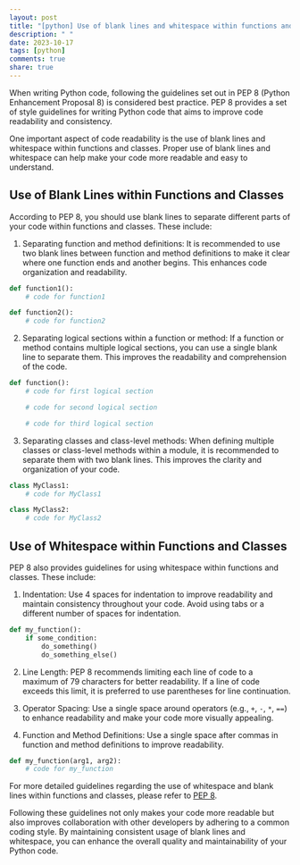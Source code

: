 ```yaml
---
layout: post
title: "[python] Use of blank lines and whitespace within functions and classes in PEP 8"
description: " "
date: 2023-10-17
tags: [python]
comments: true
share: true
---
```


When writing Python code, following the guidelines set out in PEP 8 (Python Enhancement Proposal 8) is considered best practice. PEP 8 provides a set of style guidelines for writing Python code that aims to improve code readability and consistency.

One important aspect of code readability is the use of blank lines and whitespace within functions and classes. Proper use of blank lines and whitespace can help make your code more readable and easy to understand.

## Use of Blank Lines within Functions and Classes

According to PEP 8, you should use blank lines to separate different parts of your code within functions and classes. These include:

1. Separating function and method definitions: It is recommended to use two blank lines between function and method definitions to make it clear where one function ends and another begins. This enhances code organization and readability.

```python
def function1():
    # code for function1

def function2():
    # code for function2
```

2. Separating logical sections within a function or method: If a function or method contains multiple logical sections, you can use a single blank line to separate them. This improves the readability and comprehension of the code.

```python
def function():
    # code for first logical section

    # code for second logical section

    # code for third logical section
```

3. Separating classes and class-level methods: When defining multiple classes or class-level methods within a module, it is recommended to separate them with two blank lines. This improves the clarity and organization of your code.

```python
class MyClass1:
    # code for MyClass1

class MyClass2:
    # code for MyClass2
```

## Use of Whitespace within Functions and Classes

PEP 8 also provides guidelines for using whitespace within functions and classes. These include:

1. Indentation: Use 4 spaces for indentation to improve readability and maintain consistency throughout your code. Avoid using tabs or a different number of spaces for indentation.

```python
def my_function():
    if some_condition:
        do_something()
        do_something_else()
```

2. Line Length: PEP 8 recommends limiting each line of code to a maximum of 79 characters for better readability. If a line of code exceeds this limit, it is preferred to use parentheses for line continuation.

3. Operator Spacing: Use a single space around operators (e.g., `+`, `-`, `*`, `==`) to enhance readability and make your code more visually appealing.

4. Function and Method Definitions: Use a single space after commas in function and method definitions to improve readability.

```python
def my_function(arg1, arg2):
    # code for my_function
```

For more detailed guidelines regarding the use of whitespace and blank lines within functions and classes, please refer to [PEP 8](https://www.python.org/dev/peps/pep-0008/#id18).

Following these guidelines not only makes your code more readable but also improves collaboration with other developers by adhering to a common coding style. By maintaining consistent usage of blank lines and whitespace, you can enhance the overall quality and maintainability of your Python code.